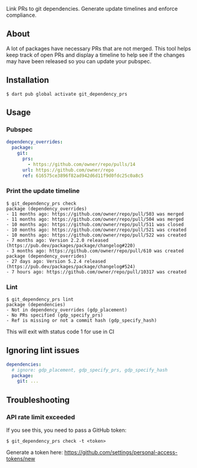Link PRs to git dependencies. Generate update timelines and enforce compliance.

## About

A lot of packages have necessary PRs that are not merged. This tool helps keep track of open PRs and display a timeline to help see if the changes may have been released so you can update your pubspec.

## Installation

```console
$ dart pub global activate git_dependency_prs
```

## Usage

### Pubspec

```yaml
dependency_overrides:
  package:
    git:
      prs:
        - https://github.com/owner/repo/pulls/14
      url: https://github.com/owner/repo
      ref: 616575ce3896f82ad942d6d11f9d0fdc25c0a8c5
```

### Print the update timeline

```console
$ git_dependency_prs check
package (dependency_overrides)
- 11 months ago: https://github.com/owner/repo/pull/503 was merged
- 11 months ago: https://github.com/owner/repo/pull/504 was merged
- 10 months ago: https://github.com/owner/repo/pull/511 was closed
- 10 months ago: https://github.com/owner/repo/pull/521 was created
- 10 months ago: https://github.com/owner/repo/pull/522 was created
- 7 months ago: Version 2.2.0 released (https://pub.dev/packages/package/changelog#220)
- 3 months ago: https://github.com/owner/repo/pull/610 was created
package (dependency_overrides)
- 27 days ago: Version 5.2.4 released (https://pub.dev/packages/package/changelog#524)
- 7 hours ago: https://github.com/owner/repo/pull/10317 was created
```

### Lint

```console
$ git_dependency_prs lint
package (dependencies)
- Not in dependency_overrides (gdp_placement)
- No PRs specified (gdp_specify_prs)
- Ref is missing or not a commit hash (gdp_specify_hash)
```

This will exit with status code 1 for use in CI

## Ignoring lint issues

```yaml
dependencies:
  # ignore: gdp_placement, gdp_specify_prs, gdp_specify_hash
  package:
    git: ...
```

## Troubleshooting

### API rate limit exceeded

If you see this, you need to pass a GitHub token:

```console
$ git_dependency_prs check -t <token>
```

Generate a token here: https://github.com/settings/personal-access-tokens/new
